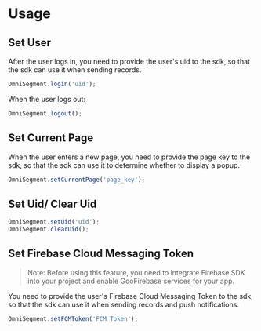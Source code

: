 # Usage

## Set User

After the user logs in, you need to provide the user's uid to the sdk, so that the sdk can use it when sending records.

```typescript
OmniSegment.login('uid');
```

When the user logs out:

```typescript
OmniSegment.logout();
```

## Set Current Page

When the user enters a new page, you need to provide the page key to the sdk, so that the sdk can use it to determine whether to display a popup.

```typescript
OmniSegment.setCurrentPage('page_key');
```

## Set Uid/ Clear Uid

```typescript
OmniSegment.setUid('uid');
OmniSegment.clearUid();
```

## Set Firebase Cloud Messaging Token

> Note: Before using this feature, you need to integrate Firebase SDK into your project and enable GooFirebase services for your app.

You need to provide the user's Firebase Cloud Messaging Token to the sdk, so that the sdk can use it when sending records and push notifications.

```typescript
OmniSegment.setFCMToken('FCM Token');
```
